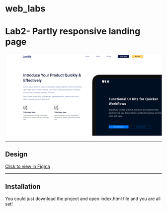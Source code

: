# web_labs
# Lab2- Partly responsive landing page

![Landing screenshot](readme-images/landing_page.png)

---

## Design
[Click to view in Figma](https://www.figma.com/file/CKE7rSZvwWAckhsFpQLfZW/LabWork1-V1)

---

## Installation
You could just download the project and open index.html file and you are all set!
